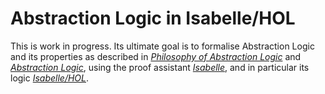 # Abstraction Logic in Isabelle/HOL

This is work in progress. Its ultimate goal is to formalise Abstraction Logic and its properties as described in 
[*Philosophy of Abstraction Logic*](https://doi.org/10.47757/pal.2) and [*Abstraction Logic*](https://doi.org/10.47757/abstraction.logic.2), using the proof assistant 
[*Isabelle*](https://isabelle.in.tum.de), and in particular its logic [*Isabelle/HOL*](http://concrete-semantics.org).
